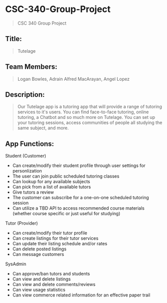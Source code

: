 # CSC-340-Group-Project
> CSC 340 Group Project
## Title:
> Tutelage

## Team Members:
> Logan Bowles, Adrain Alfred MacArayan, Angel Lopez

## Description:
> Our Tutelage app is a tutoring app that will provide a range of tutoring services to it's users. You can find face-to-face tutoring, online tutoring, a Chatbot and so much more on Tutelage. You can set up your tutoring sessions, access communities of people all studying the same subject, and more.

## App Functions:
Student (Customer)
- Can create/modify their student profile through user settings for personlization
- The user can join public scheduled tutoring classes
- Can lookup for any available subjects
- Can pick from a list of available tutors
- Give tutors a review
- The customer can subscribe for a one-on-one scheduled tutoring session
- Can utilize a TBD API to access recommended course materials (whether course specific or just useful for studying)

Tutor (Provider)
- Can create/modify their tutor profile
- Can create listings for their tutor services
- Can update their listing schedule and/or rates
- Can delete posted listings
- Can message customers 

SysAdmin
- Can approve/ban tutors and students
- Can view and delete listings
- Can view and delete comments/reviews
- Can view usage statistics
- Can view commerce related information for an effective paper trail
